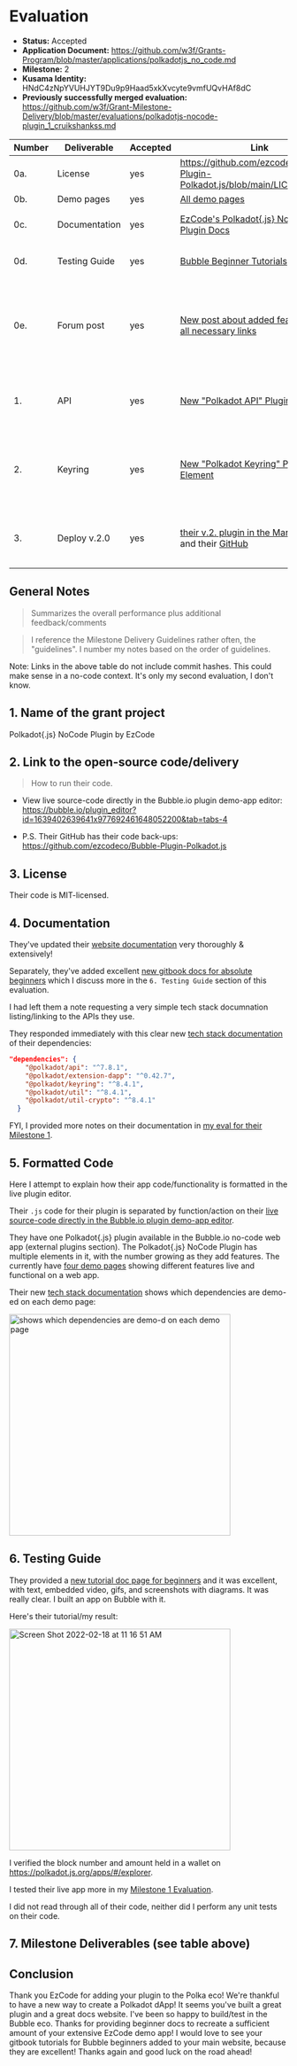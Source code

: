 # Evaluation

- **Status:** Accepted
- **Application Document:** https://github.com/w3f/Grants-Program/blob/master/applications/polkadotjs_no_code.md 
- **Milestone:** 2
- **Kusama Identity:** HNdC4zNpYVUHJYT9Du9p9Haad5xkXvcyte9vmfUQvHAf8dC
- **Previously successfully merged evaluation:** https://github.com/w3f/Grant-Milestone-Delivery/blob/master/evaluations/polkadotjs-nocode-plugin_1_cruikshankss.md

| Number | Deliverable | Accepted | Link | Evaluation Notes |
| ------ | ----------- | -------- | ---- |----------------- |
| 0a. | License | yes | https://github.com/ezcodeco/Bubble-Plugin-Polkadot.js/blob/main/LICENSE | MIT
| 0b. | Demo pages | yes | [All demo pages](https://polkadotjs.bubbleapps.io/version-test/) | Well done!!
| 0c. | Documentation | yes | [EzCode's Polkadot{.js} NodeCode Plugin Docs](https://polkadotjs.docs.ezcodeplugins.com/) | High-quality website with extensive docs.
| 0d. | Testing Guide | yes | [Bubble Beginner Tutorials](https://ezcodeco.gitbook.io/polkadot-testing-guide/) | Accessible for beginners. Thank you so much!
| 0e. | Forum post | yes | [New post about added features with all necessary links](https://forum.bubble.io/t/free-plugin-polkadot-wallet-by-ezcode/187940/2) | Simple & clear. Explains the features of each of the two new plugin elements, "Polkadot API" and "Polkadot Keyring". 
| 1. | API | yes | [New "Polkadot API" Plugin Element](https://bubble.io/plugin_editor?id=1639402639641x977692461648052200&tab=tabs-4)  | Uses `@polkadot/api` & `@polkadot/util` in [this part of the demo](https://polkadotjs.bubbleapps.io/version-test/polkadot_api). | 
| 2. | Keyring | yes | [New "Polkadot Keyring" Plugin Element](https://bubble.io/plugin_editor?id=1639402639641x977692461648052200&tab=tabs-4) | Uses `@polkadot/keyring`, `@polkadot/util-crypto` & `@polkadot/util` in [this part of the demo](https://polkadotjs.bubbleapps.io/version-test/keyring). | 
| 3. | Deploy v.2.0 | yes | [their v.2. plugin in the Marketplace](https://bubble.io/plugin/polkadotjs-1639402639641x977692461648052200) and their [GitHub](https://github.com/ezcodeco/Bubble-Plugin-Polkadot.js) | Their [Bubble.io plugin demo-app editor](https://bubble.io/plugin_editor?id=1639402639641x977692461648052200&tab=tabs-4) has their live code and [GitHub](https://github.com/ezcodeco/Bubble-Plugin-Polkadot.js) is the backup. |

## General Notes
> Summarizes the overall performance plus additional feedback/comments

> I reference the Milestone Delivery Guidelines rather often, the "guidelines". I number my notes based on the order of guidelines.

Note: Links in the above table do not include commit hashes. This could make sense in a no-code context. It's only my second evaluation, I don't know.

## 1. Name of the grant project

Polkadot{.js} NoCode Plugin 
by EzCode

## 2. Link to the open-source code/delivery 
> How to run their code.

- View live source-code directly in the Bubble.io plugin demo-app editor: https://bubble.io/plugin_editor?id=1639402639641x977692461648052200&tab=tabs-4

- P.S. Their GitHub has their code back-ups: https://github.com/ezcodeco/Bubble-Plugin-Polkadot.js

## 3. License
Their code is MIT-licensed.

## 4. Documentation 

They've updated their [website documentation](https://polkadotjs.docs.ezcodeplugins.com/) very thoroughly & extensively!

Separately, they've added excellent [new gitbook docs for absolute beginners](https://ezcodeco.gitbook.io/polkadot-testing-guide/testing-plugin-features) which I discuss more in the `6. Testing Guide` section of this evaluation.

I had left them a note requesting a very simple tech stack documnation listing/linking to the APIs they use.

They responded immediately with this clear new [tech stack documentation](https://polkadotjs.docs.ezcodeplugins.com/technology-stack) of their dependencies: 

```json
"dependencies": {
    "@polkadot/api": "^7.8.1",
    "@polkadot/extension-dapp": "^0.42.7",
    "@polkadot/keyring": "^8.4.1",
    "@polkadot/util": "^8.4.1",
    "@polkadot/util-crypto": "^8.4.1"
  }
```

FYI, I provided more notes on their documentation in [my eval for their Milestone 1](https://github.com/w3f/Grant-Milestone-Delivery/blob/master/evaluations/polkadotjs-nocode-plugin_1_cruikshankss.md). 

## 5. Formatted Code

Here I attempt to explain how their app code/functionality is formatted in the live plugin editor.

Their `.js` code for their plugin is separated by function/action on their [live source-code directly in the Bubble.io plugin demo-app editor](https://bubble.io/page?type=page&name=polkadot_api&id=polkadotjs&tab=tabs-1).

They have one Polkadot{.js} plugin available in the Bubble.io no-code web app (external plugins section). The Polkadot{.js} NoCode Plugin has multiple elements in it, with the number growing as they add features. The currently have [four demo pages](https://polkadotjs.bubbleapps.io/version-test/) showing different features live and functional on a web app. 

Their new [tech stack documentation](https://polkadotjs.docs.ezcodeplugins.com/technology-stack) shows which dependencies are demo-ed on each demo page:  

<img width="400" alt="shows which dependencies are demo-d on each demo page" src="https://user-images.githubusercontent.com/22508682/155034036-1c04e774-ddbc-48a3-9a61-be226aa0937d.png">

## 6. Testing Guide

They provided a [new tutorial doc page for beginners](https://ezcodeco.gitbook.io/polkadot-testing-guide/testing-plugin-features) and it was excellent, with text, embedded video, gifs, and screenshots with diagrams. It was really clear. I built an app on Bubble with it.  

Here's their tutorial/my result:

<img width="400" alt="Screen Shot 2022-02-18 at 11 16 51 AM" src="https://user-images.githubusercontent.com/22508682/154767006-69e13ea0-7694-431f-a480-60974db1853b.png">

I verified the block number and amount held in a wallet on https://polkadot.js.org/apps/#/explorer. 

I tested their live app more in my [Milestone 1 Evaluation](https://github.com/w3f/Grant-Milestone-Delivery/blob/master/evaluations/polkadotjs-nocode-plugin_1_cruikshankss.md). 

I did not read through all of their code, neither did I perform any unit tests on their code.

## 7. Milestone Deliverables (see table above) 

## Conclusion
Thank you EzCode for adding your plugin to the Polka eco! We're thankful to have a new way to create a Polkadot dApp! It seems you've built a great plugin and a great docs website. I've been so happy to build/test in the Bubble eco. Thanks for providing beginner docs to recreate a sufficient amount of your extensive EzCode demo app! I would love to see your gitbook tutorials for Bubble beginners added to your main website, because they are excellent! Thanks again and good luck on the road ahead!
